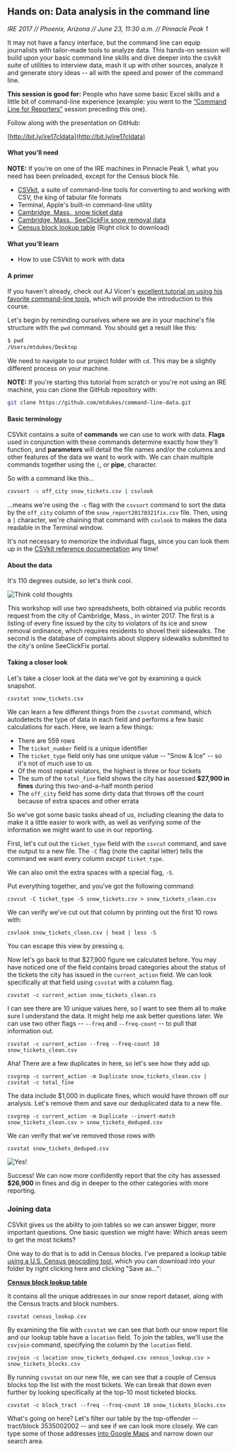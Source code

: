 ## Hands on: Data analysis in the command line

*IRE 2017 // Phoenix, Arizona // June 23, 11:30 a.m. // Pinnacle Peak 1*

It may not have a fancy interface, but the command line can equip journalists with tailor-made tools to analyze data. This hands-on session will build upon your basic command line skills and dive deeper into the csvkit suite of utilities to interview data, mash it up with other sources, analyze it and generate story ideas -- all with the speed and power of the command line.

**This session is good for:** People who have some basic Excel skills and a little bit of command-line experience (example: you went to the [“Command Line for Reporters”](http://ire.org/events-and-training/event/2703/3339/) session preceding this one).

Follow along with the presentation on GitHub:

[http://bit.ly/ire17cldata](http://bit.ly/ire17cldata)

#### What you'll need

**NOTE:** If you're on one of the IRE machines in Pinnacle Peak 1, what you need has been preloaded, except for the Census block file.

* [CSVkit](http://csvkit.readthedocs.io/en/latest/index.html), a suite of command-line tools for converting to and working with CSV, the king of tabular file formats
* Terminal, Apple's built-in command-line utility
* [Cambridge, Mass., snow ticket data](/snow_tickets.csv)
* [Cambridge, Mass., SeeClickFix snow removal data](/snow_complaints.csv)
* [Census block lookup table](https://raw.githubusercontent.com/mtdukes/command-line-data/master/census_lookup.csv) (Right click to download)

#### What you'll learn

* How to use CSVkit to work with data

#### A primer

If you haven't already, check out AJ Vicen's [excellent tutorial on using his favorite command-line tools](https://github.com/AJVicens/favcommandlinetools), which will provide the introduction to this course.

Let's begin by reminding ourselves where we are in your machine's file structure with the ```pwd``` command. You should get a result like this:


```bash
$ pwd
/Users/mtdukes/Desktop
```

We need to navigate to our project folder with ```cd```. This may be a slightly different process on your machine.

**NOTE:** If you're starting this tutorial from scratch or you're not using an IRE machine, you can clone the GitHub repository with:

```bash
git clone https://github.com/mtdukes/command-line-data.git
```

#### Basic terminology

CSVkit contains a suite of **commands** we can use to work with data. **Flags** used in conjunction with these commands determine exactly how they'll function, and **parameters** will detail the file names and/or the columns and other features of the data we want to work with. We can chain multiple commands together using the ```|```, or **pipe**, character.

So with a command like this...

```bash
csvsort -c off_city snow_tickets.csv | csvlook
```
...means we're using the ```-c``` flag with the ```csvsort``` command to sort the data by the ```off_city``` column of the ```snow_report20170321fix.csv``` file. Then, using a ```|``` character, we're chaining that command with ```csvlook``` to makes the data readable in the Terminal window.

It's not necessary to memorize the individual flags, since you can look them up in the [CSVkit reference documentation](http://csvkit.readthedocs.io/en/latest/cli.html#reference) any time!

#### About the data

It's 110 degrees outside, so let's think cool.

![Think cold thoughts](https://dl.dropboxusercontent.com/u/49960384/gifs/snow-nook.gif "Think cold thoughts")

This workshop will use two spreadsheets, both obtained via public records request from the city of Cambridge, Mass., in winter 2017. The first is a listing of every fine issued by the city to violators of its ice and snow removal ordinance, which requires residents to shovel their sidewalks. The second is the database of complaints about slippery sidewalks submitted to the city's online SeeClickFix portal.

#### Taking a closer look

Let's take a closer look at the data we've got by examining a quick snapshot.

```bash
csvstat snow_tickets.csv
```

We can learn a few different things from the ```csvstat``` command, which autodetects the type of data in each field and performs a few basic calculations for each. Here, we learn a few things:

* There are 559 rows
* The ```ticket_number``` field is a unique identifier
* The ```ticket_type``` field only has one unique value -- "Snow & Ice" -- so it's not of much use to us
* Of the most repeat violators, the highest is three or four tickets
* The sum of the ```total_fine``` field shows the city has assessed **$27,900 in fines** during this two-and-a-half month period
* The ```off_city``` field has some dirty data that throws off the count because of extra spaces and other errata

So we've got some basic tasks ahead of us, including cleaning the data to make it a little easier to work with, as well as verifying some of the information we might want to use in our reporting.

First, let's cut out the ```ticket_type``` field with the ```csvcut``` command, and save the output to a new file. The ```-C``` flag (note the capital letter) tells the command we want every column _except_ ```ticket_type```.

We can also omit the extra spaces with a special flag, ```-S```.

Put everything together, and you've got the following command:

```
csvcut -C ticket_type -S snow_tickets.csv > snow_tickets_clean.csv
```

We can verify we've cut out that column by printing out the first 10 rows with:

```
csvlook snow_tickets_clean.csv | head | less -S
```

You can escape this view by pressing ```q```.

Now let's go back to that $27,900 figure we calculated before. You may have noticed one of the field contains broad categories about the status of the tickets the city has issued in the ```current_action``` field. We can look specifically at that field using ```csvstat``` with a column flag.

```
csvstat -c current_action snow_tickets_clean.cs
```

I can see there are 10 unique values here, so I want to see them all to make sure I understand the data. It might help me ask better questions later. We can use two other flags -- ```--freq``` and ```--freq-count``` -- to pull that information out.

```
csvstat -c current_action --freq --freq-count 10 snow_tickets_clean.csv
```

Aha! There are a few duplicates in here, so let's see how they add up.

```
csvgrep -c current_action -m Duplicate snow_tickets_clean.csv | csvstat -c total_fine
```

The data include $1,000 in duplicate fines, which would have thrown off our analysis. Let's remove them and save our deduplicated data to a new file.

```
csvgrep -c current_action -m Duplicate --invert-match snow_tickets_clean.csv > snow_tickets_deduped.csv
```

We can verify that we've removed those rows with

```
csvstat snow_tickets_deduped.csv
```

![Yes!](https://dl.dropboxusercontent.com/u/49960384/gifs/yes-jlaw.gif "Yes!")


Success! We can now more confidently report that the city has assessed **$26,900** in fines and dig in deeper to the other categories with more reporting.

### Joining data

CSVkit gives us the ability to join tables so we can answer bigger, more important questions. One basic question we might have: Which areas seem to get the most tickets?

One way to do that is to add in Census blocks. I've prepared a lookup table [using a U.S. Census geocoding tool](https://geocoding.geo.census.gov/geocoder/geographies/addressbatch?form), which you can download into your folder by right clicking here and clicking "Save as...":

**[Census block lookup table](https://raw.githubusercontent.com/mtdukes/command-line-data/master/census_lookup.csv)**

It contains all the unique addresses in our snow report dataset, along with the Census tracts and block numbers.

```
csvstat census_lookup.csv
```

By examining the file with ```csvstat``` we can see that both our snow report file and our lookup table have a ```location``` field. To join the tables, we'll use the ```csvjoin``` command, specifying the column by the ```location``` field.

```
csvjoin -c location snow_tickets_deduped.csv census_lookup.csv > snow_tickets_blocks.csv
```

By running ```csvstat``` on our new file, we can see that a couple of Census blocks top the list with the most tickets. We can break that down even further by looking specifically at the top-10 most ticketed blocks.

```
csvstat -c block_tract --freq --freq-count 10 snow_tickets_blocks.csv
```

What's going on here? Let's filter our table by the top-offender -- tract/block 3535002002 -- and see if we can look more closely. We can type some of those addresses [into Google Maps](https://www.google.com/maps/place/579+Franklin+St,+Cambridge,+MA+02139/@42.3682558,-71.1120149,18z/data=!4m5!3m4!1s0x89e3775bac5ce3bb:0x4ff199f0c7070371!8m2!3d42.3684286!4d-71.1123539) and narrow down our search area.